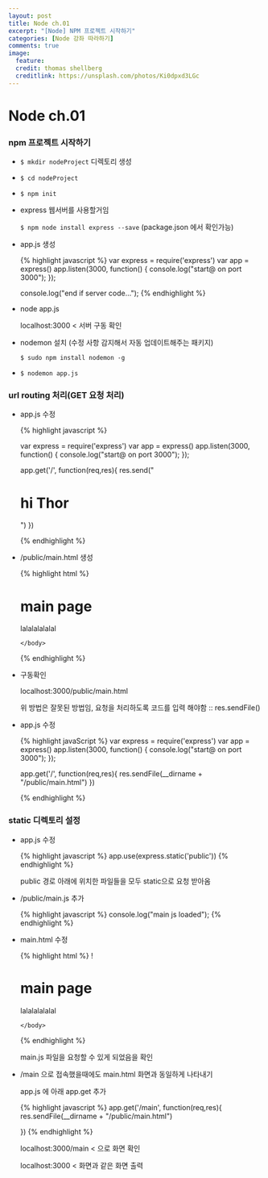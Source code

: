 ```yaml
---
layout: post
title: Node ch.01
excerpt: "[Node] NPM 프로젝트 시작하기"
categories: [Node 강좌 따라하기]
comments: true
image:
  feature:
  credit: thomas shellberg
  creditlink: https://unsplash.com/photos/Ki0dpxd3LGc
---
```


# Node ch.01

### npm 프로젝트 시작하기

* `$ mkdir nodeProject` 디렉토리 생성
* `$ cd nodeProject`
* `$ npm init`
* express 웹서버를 사용할거임

    `$ npm node install express --save`
    (package.json 에서 확인가능)

* app.js 생성

    {% highlight javascript %}
    var express = require('express')
    var app = express()
    app.listen(3000, function() {
    	console.log("start@ on port 3000");
    });

    console.log("end if server code...");
    {% endhighlight %}

* node app.js

    localhost:3000 < 서버 구동 확인

* nodemon 설치 (수정 사항 감지해서 자동 업데이트해주는 패키지)

    `$ sudo npm install nodemon -g`

* `$ nodemon app.js`

### url routing 처리(GET 요청 처리)
* app.js 수정

    {% highlight javascript %}

    var express = require('express')
    var app = express()
    app.listen(3000, function() {
    	console.log("start@ on port 3000");
    });

    app.get('/', function(req,res){
    	res.send("<h1>hi Thor</h1>")
    })

    {% endhighlight %}

* /public/main.html 생성

    {% highlight html %}
    <html>
      <head>
        <meta charset="utf-8">
        <title>main.html</title>
      </head>
      <body>
        <h1>main page </h1>
        <p> lalalalalalal </p>

      </body>
    </html>
    {% endhighlight %}

* 구동확인

    localhost:3000/public/main.html

    위 방법은 잘못된 방법임, 요청을 처리하도록 코드를 입력 해야함 :: res.sendFile()

* app.js 수정

    {% highlight javaScript %}
    var express = require('express')
    var app = express()
    app.listen(3000, function() {
    	console.log("start@ on port 3000");
    });

    app.get('/', function(req,res){
    res.sendFile(__dirname + "/public/main.html")
    })

    {% endhighlight %}

### static 디렉토리 설정
* app.js 수정

    {% highlight javascript %}
    app.use(express.static('public'))
    {% endhighlight %}

    public 경로 아래에 위치한 파일들을 모두 static으로 요청 받아옴

* /public/main.js 추가

    {% highlight javascript %}
    console.log("main js loaded");
    {% endhighlight %}

* main.html 수정

    {% highlight html %}
    !<!DOCTYPE html>
    <html>
      <head>
        <meta charset="utf-8">
        <title>main</title>
      </head>
      <body>
        <h1>main page </h1>
        <p> lalalalalalal </p>
        <script src="main.js"> </script>

      </body>
    </html>
    {% endhighlight %}

    main.js 파일을 요청할 수 있게 되었음을 확인

* /main 으로 접속했을때에도 main.html 화면과 동일하게 나타내기

    app.js 에 아래 app.get 추가

    {% highlight javascript %}
    app.get('/main', function(req,res){
    	res.sendFile(__dirname + "/public/main.html")

    })
    {% endhighlight %}

    localhost:3000/main  < 으로 화면 확인

    localhost:3000 < 화면과 같은 화면 출력
